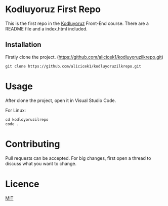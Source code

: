 # Kodluyoruz First Repo
This is the first repo in the [Kodluyoruz](https://www.kodluyoruz.org/) Front-End course. There are a README file and a index.html included.

## Installation
Firstly clone the project. (https://github.com/alicicek1/kodluyoruzilkrepo.git)

```
git clone https://github.com/alicicek1/kodluyoruzilkrepo.git
```

# Usage
After clone the project, open it in Visual Studio Code.

For Linux:

```
cd kodloyoruzilrepo
code .
```

# Contributing

Pull requests can be accepted. For big changes, first open a thread to discuss what you want to change.

# Licence

[MIT](https://opensource.org/licenses/MIT)
